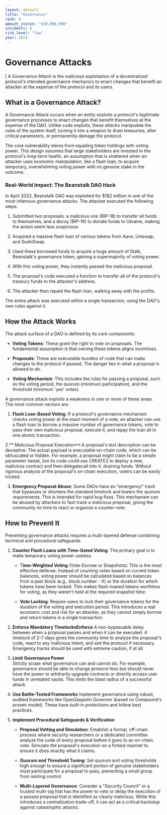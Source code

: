 ```yaml
---
layout: default
title: "Governance"
rank: 9
amount_stolen: "$30,000,000"
incidents: 8
risk_level: "low"
year: 2024
---
```


# Governance Attacks

| A Governance Attack is the malicious exploitation of a decentralized protocol's intended governance mechanics to enact changes that benefit an attacker at the expense of the protocol and its users. 

## What is a Governance Attack?

A Governance Attack occurs when an entity exploits a protocol's legitimate governance processes to enact changes that benefit themselves at the expense of the DAO. Unlike code exploits, these attacks manipulate the rules of the system itself, turning it into a weapon to drain treasuries, alter critical parameters, or permanently damage the protocol.

The core vulnerability stems from equating token holdings with voting power. This design assumes that large stakeholders are invested in the protocol's long-term health, an assumption that is shattered when an attacker uses economic manipulation, like a flash loan, to acquire temporary, overwhelming voting power with no genuine stake in the outcome.

### Real-World Impact: The Beanstalk DAO Hack

In April 2022, Beanstalk DAO was exploited for $182 million in one of the most infamous governance attacks. The attacker executed the following steps:

1. Submitted two proposals: a malicious one (BIP-18) to transfer all funds to themselves, and a decoy (BIP-19) to donate funds to Ukraine, making the action seem less suspicious.

2. Acquired a massive flash loan of various tokens from Aave, Uniswap, and SushiSwap.

3. Used these borrowed funds to acquire a huge amount of Stalk, Beanstalk's governance token, gaining a supermajority of voting power.

4. With this voting power, they instantly passed the malicious proposal.

5. The proposal's code executed a function to transfer all of the protocol's treasury funds to the attacker's address.

6. The attacker then repaid the flash loan, walking away with the profits.

The entire attack was executed within a single transaction, using the DAO's own rules against it.

## How the Attack Works

The attack surface of a DAO is defined by its core components:

* **Voting Tokens**: These grant the right to vote on proposals. The fundamental assumption is that owning these tokens aligns incentives.

* **Proposals**: These are executable bundles of code that can make changes to the protocol if passed. The danger lies in what a proposal is allowed to do.

* **Voting Mechanism**: This includes the rules for passing a proposal, such as the voting period, the quorum (minimum participation), and the threshold (minimum 'yes' votes).

A governance attack exploits a weakness in one or more of these areas. The most common vectors are:

1. **Flash Loan-Based Voting** :If a protocol's governance mechanism checks voting power at the exact moment of a vote, an attacker can use a flash loan to borrow a massive number of governance tokens, vote to pass their own malicious proposal, execute it, and repay the loan all in one atomic transaction.

2.** Malicious Proposal Execution**:A proposal's text description can be deceptive. The actual payload is executable on-chain code, which can be obfuscated or hidden. For example, a proposal might claim to be a simple parameter tweak, but its code could use CREATE2 to deploy a new, malicious contract and then delegatecall into it, draining funds. Without rigorous analysis of the proposal's on-chain execution, voters can be easily tricked.

3. **Emergency Proposal Abuse**: Some DAOs have an "emergency" track that bypasses or shortens the standard timelock and lowers the quorum requirements. This is intended for rapid bug fixes. This mechanism can be abused by attackers to fast-track a malicious proposal, giving the community no time to react or organize a counter-vote.

## How to Prevent It

Preventing governance attacks requires a multi-layered defense combining technical and procedural safeguards.

1. **Counter Flash Loans with Time-Gated Voting**: The primary goal is to make temporary voting power useless.

    * T**ime-Weighted Voting** (Vote-Escrow or Snapshots): This is the most effective defense. Instead of counting votes based on current token balances, voting power should be calculated based on balances from a past block (e.g., block.number - X) or the duration for which tokens have been locked. This makes flash-loaned tokens worthless for voting, as they weren't held at the required snapshot time.

    * **Vote Locking**: Require users to lock their governance tokens for the duration of the voting and execution period. This introduces a real economic cost and risk for an attacker, as they cannot simply borrow and return tokens in a single transaction.

2. **Enforce Mandatory TimelocksEnforce** 
A non-bypassable delay between when a proposal passes and when it can be executed. A timelock of 2-7 days gives the community time to analyze the proposal's code, react to any malicious intent, and exit the protocol if necessary. Emergency tracks should be used with extreme caution, if at all.

3. **Limit Governance Power**  
Strictly scope what governance can and cannot do. For example, governance should be able to change protocol fees but should never have the power to arbitrarily upgrade contracts or directly access user funds in unrelated vaults. This limits the blast radius of a successful attack.

4. **Use Battle-Tested Frameworks** 
Implement governance using robust, audited frameworks like OpenZeppelin Governor (based on Compound's proven model). These have built-in protections and follow best practices.

5. **Implement Procedural Safeguards & Verification**

    * **Proposal Vetting and Simulation**: Establish a formal, off-chain process where security researchers or a dedicated committee analyze the code of every proposal before it goes to an on-chain vote. Simulate the proposal's execution on a forked mainnet to ensure it does exactly what it claims.

    * **Quorum and Threshold Tuning**: Set quorum and voting thresholds high enough to ensure a significant portion of genuine stakeholders must participate for a proposal to pass, preventing a small group from seizing control.

    * **Multi-Layered Governance**: Consider a "Security Council" or a trusted multi-sig that has the power to veto or delay the execution of a passed proposal that is identified as clearly malicious. While this introduces a centralization trade-off, it can act as a critical backstop against catastrophic attacks.